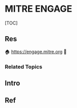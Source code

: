 # MITRE ENGAGE

[TOC]



## Res
🏠 https://engage.mitre.org
🚧 


### Related Topics



## Intro



## Ref
